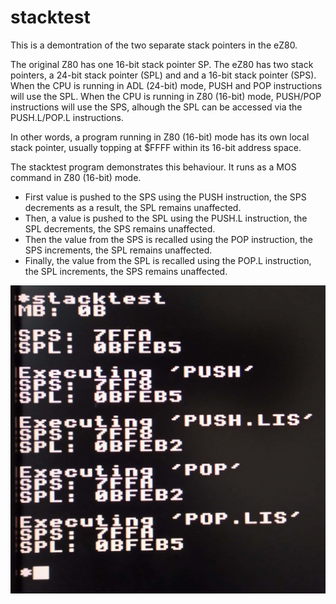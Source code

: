 # stacktest

This is a demontration of the two separate stack pointers in the eZ80.

The original Z80 has one 16-bit stack pointer SP. The eZ80 has two stack pointers, a 24-bit stack pointer (SPL) and and a 16-bit stack pointer (SPS). When the CPU is running in ADL (24-bit) mode, PUSH and POP instructions will use the SPL. When the CPU is running in Z80 (16-bit) mode, PUSH/POP instructions will use the SPS, alhough the SPL can be accessed via the PUSH.L/POP.L instructions.

In other words, a program running in Z80 (16-bit) mode has its own local stack pointer, usually topping at $FFFF within its 16-bit address space. 

The stacktest program demonstrates this behaviour. It runs as a MOS command in Z80 (16-bit) mode.

- First value is pushed to the SPS using the PUSH instruction, the SPS decrements as a result, the SPL remains unaffected. 
- Then, a value is pushed to the SPL using the PUSH.L instruction, the SPL decrements, the SPS remains unaffected.
- Then the value from the SPS is recalled using the POP instruction, the SPS increments, the SPL remains unaffected. 
- Finally, the value from the SPL is recalled using the POP.L instruction, the SPL increments, the SPS remains unaffected. 

![screenshot of stacktest output](stacktest_output.jpg)
